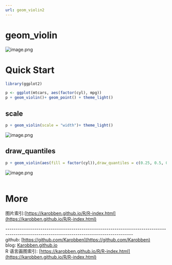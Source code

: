 ```yaml
---
url: geom_violin2
---
```

# geom_violin

![image.png](https://cdn.nlark.com/yuque/0/2020/png/691897/1580050088677-c255a94b-5438-4d5d-951f-b0e9322a6970.png#align=left&display=inline&height=415&name=image.png&originHeight=415&originWidth=591&size=24972&status=done&style=none&width=591)
<a name="wGube"></a>
# Quick Start

```r
library(ggplot2)

p <- ggplot(mtcars, aes(factor(cyl), mpg))
p + geom_violin()+ geom_point() + theme_light()
```

<a name="dw7gw"></a>
## scale
```r
p + geom_violin(scale = "width")+ theme_light()
```
![image.png](https://cdn.nlark.com/yuque/0/2020/png/691897/1580050217693-eee39f52-cdcc-472b-a8b5-d0b12e04e5ac.png#align=left&display=inline&height=357&name=image.png&originHeight=410&originWidth=590&size=23059&status=done&style=none&width=514)

<a name="0p83A"></a>
## draw_quantiles
```r
p + geom_violin(aes(fill = factor(cyl)),draw_quantiles = c(0.25, 0.5, 0.75))
```
![image.png](https://cdn.nlark.com/yuque/0/2020/png/691897/1580050340691-cc8be8a1-32d1-490a-9775-b8d98fb36930.png#align=left&display=inline&height=410&name=image.png&originHeight=410&originWidth=585&size=23322&status=done&style=none&width=585)<br />
<br />

<a name="FG8Ad"></a>
# More
图片索引:[https://karobben.github.io/R/R-index.html](https://karobben.github.io/R/R-index.html)




--------------------------------------------------------------------------------------------------------------------------------------------<br />github: [https://github.com/Karobben](https://github.com/Karobben)<br />blog: [Karobben.github.io](http://Karobben.github.io)<br />R 语言画图索引: [https://karobben.github.io/R/R-index.html](https://karobben.github.io/R/R-index.html)
